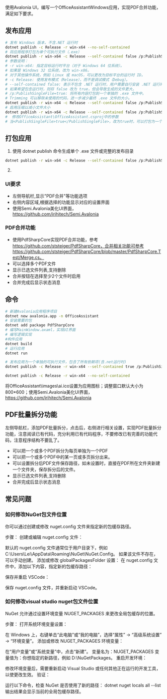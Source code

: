 
使用Avalonia UI，编写一个OfficeAssistantWindows应用，实现PDF合并功能，满足如下要求。

## 发布应用

```bash
# 发布 Windows 版本，不含.NET 运行时
dotnet publish -c Release -r win-x64 --no-self-contained
# 将应用程序打包为单个可执行文件（.exe）
dotnet publish -r win-x64 -c Release --self-contained false /p:PublishSingleFile=true
# 参数说明：
# -r win-x64: 指定目标运行时平台（对于 Windows 64 位系统）。
# 如果是 Windows 32 位系统，改为 win-x86。
# 对于其他操作系统，例如 Linux 或 macOS，可以更改为目标平台的运行时 ID。
# -c Release: 使用发布模式（Release），而不是调试模式（Debug）。
# --self-contained false: 表示不包含 .NET 运行时，用户需要自行安装 .NET 运行时。
# 如果希望包含运行时，则将 false 改为 true，但会导致生成的文件更大。
# /p:PublishSingleFile=true: 将所有内容打包到一个单独的 .exe 文件中。
# Trimming 可以移除未使用的代码，进一步减少最终 .exe 文件的大小。
dotnet publish -r win-x64 -c Release --self-contained false /p:PublishSingleFile=true /p:TrimMode=partial
# 启用压缩以减小文件大小
dotnet publish -r win-x64 -c Release --self-contained false /p:PublishSingleFile=true /p:IncludeNativeLibrariesForSelfExtract=true
#  修改OfficeAssistant\OfficeAssistant.csproj中的参数
# 当<PublishSingleFile>true</PublishSingleFile>，改为true时，可以打包为一个单独的可执行文件
```
## 打包应用
1. 使用 dotnet publish 命令生成单个 .exe 文件或完整的发布目录
```bash
dotnet publish -r win-x64 -c Release --self-contained false /p:PublishSingleFile=true
```
2. 

### UI要求
- 左侧导航栏,显示"PDF合并"等功能选项
- 右侧内容区域,根据选择的功能显示对应的设置界面
- 使用Semi.Avalonia美化UI界面，https://github.com/irihitech/Semi.Avalonia
### PDF合并功能
- 使用PdfSharpCore实现PDF合并功能，参考 https://github.com/ststeiger/PdfSharpCore，合并相关功能可参考https://github.com/ststeiger/PdfSharpCore/blob/master/PdfSharpCore.Test/Merge.cs。
- 可以选择多个PDF文件
- 显示已选文件列表,支持删除
- 合并按钮在选择至少2个文件时启用
- 合并完成后显示状态消息

## 命令
```bash
# 新建Avalonia应用程序项目
dotnet new avalonia.app -n OfficeAssistant
# 安装需要的包
dotnet add package PdfSharpCore
# 编写MainWindow.axaml，实现UI界面
# 编写逻辑实现
#构件应用
dotnet build
# 运行应用
dotnet run

# 发布应用为一个单独的可执行文件，包含了所有依赖项(含.net运行时)
dotnet publish -c Release -r win-x64 --self-contained true /p:PublishSingleFile=true /p:IncludeNativeLibrariesForSelfExtract=true

dotnet publish -c Release -r win-x64 --no-self-contained

```

将OfficeAssistant\images\ai.ico设置为应用图标；调整窗口默认大小为800*600；使用Semi.Avalonia美化UI界面，https://github.com/irihitech/Semi.Avalonia

## PDF批量拆分功能
左侧导航栏，添加PDF批量拆分，点击后，右侧进行相关设置，实现PDF批量拆分功能，注意阅读已有代码，充分利用已有代码程序，不要修改已有完善的功能代码，注意程序结构不要乱了。
- 可以把一个或多个PDF拆分为每页单独为一个PDF
- 可以把一个或多个PDF中的某一页或多页拆分出来。
- 可以设置拆分后PDF文件保存路径，如未设置时，直接在PDF所在文件夹新建一个文件夹，保存拆分后的文件。
- 显示已选文件列表,支持删除
- 合并完成后显示状态消息

## 常见问题
### 如何修改NuGet包文件位置
你可以通过创建或修改 nuget.config 文件来指定新的包缓存路径。

步骤：
创建或编辑 nuget.config 文件：

默认的 nuget.config 文件通常位于用户目录下，例如 C:\Users\Lei\AppData\Roaming\NuGet\NuGet.Config。
如果该文件不存在，可以手动创建。
添加或修改 globalPackagesFolder 设置：
在 nuget.config 文件中，添加以下内容，指定新的包缓存路径：

<XML>
<configuration>
    <config>
        <add key="globalPackagesFolder" value="D:\NuGetPackages" />
    </config>
</configuration>
保存并重启 VSCode：

保存 nuget.config 文件，并重新启动 VSCode。

### 如何修改visual studio nuget包文件位置
NuGet 允许通过设置环境变量 NUGET_PACKAGES 来更改全局包缓存的位置。

步骤：
打开系统环境变量设置：

在 Windows 上，右键单击“此电脑”或“我的电脑”，选择“属性” -> “高级系统设置” -> “环境变量”。
添加或修改 NUGET_PACKAGES 环境变量：

在“用户变量”或“系统变量”中，点击“新建”。
变量名为：NUGET_PACKAGES
变量值为：你想指定的新路径，例如 D:\NuGetPackages。
重启开发环境：

修改环境变量后，需要重新启动 Visual Studio 或任何其他正在运行的开发工具，以使更改生效。
验证：

运行以下命令，检查 NuGet 是否使用了新的路径：
<BASH>
dotnet nuget locals all --list
输出结果会显示当前的全局包缓存路径。